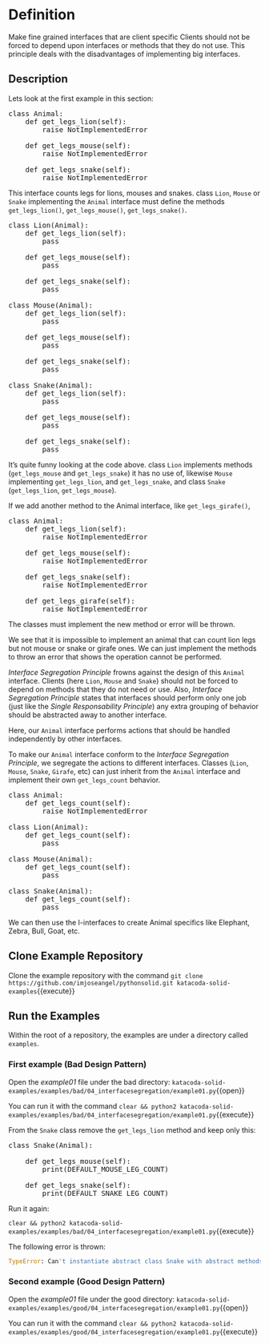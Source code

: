 # Definition

Make fine grained interfaces that are client specific Clients should not be forced to depend upon interfaces or methods that they do not use. This principle deals with the disadvantages of implementing big interfaces.

## Description

Lets look at the first example in this section:

<pre class="file" data-target="clipboard">
class Animal:
    def get_legs_lion(self):
        raise NotImplementedError

    def get_legs_mouse(self):
        raise NotImplementedError

    def get_legs_snake(self):
        raise NotImplementedError
</pre>

This interface counts legs for lions, mouses and snakes. class `Lion`, `Mouse` or `Snake` implementing the `Animal` interface must define the methods `get_legs_lion()`, `get_legs_mouse()`, `get_legs_snake()`.

<pre class="file" data-target="clipboard">
class Lion(Animal):
    def get_legs_lion(self):
        pass

    def get_legs_mouse(self):
        pass

    def get_legs_snake(self):
        pass

class Mouse(Animal):
    def get_legs_lion(self):
        pass

    def get_legs_mouse(self):
        pass

    def get_legs_snake(self):
        pass

class Snake(Animal):
    def get_legs_lion(self):
        pass

    def get_legs_mouse(self):
        pass

    def get_legs_snake(self):
        pass
</pre>

It’s quite funny looking at the code above. class `Lion` implements methods (`get_legs_mouse` and `get_legs_snake`) it has no use of, likewise `Mouse` implementing `get_legs_lion`, and `get_legs_snake`, and class `Snake` (`get_legs_lion`, `get_legs_mouse`).

If we add another method to the Animal interface, like `get_legs_girafe()`,

<pre class="file" data-target="clipboard">
class Animal:
    def get_legs_lion(self):
        raise NotImplementedError

    def get_legs_mouse(self):
        raise NotImplementedError

    def get_legs_snake(self):
        raise NotImplementedError

    def get_legs_girafe(self):
        raise NotImplementedError
</pre>

The classes must implement the new method or error will be thrown.

We see that it is impossible to implement an animal that can count lion legs but not mouse or snake or girafe ones. We can just implement the methods to throw an error that shows the operation cannot be performed.

*Interface Segregation Principle* frowns against the design of this `Animal` interface. Clients (here `Lion`, `Mouse` and `Snake`) should not be forced to depend on methods that they do not need or use.  Also, *Interface Segregation Principle* states that interfaces should perform only one job (just like the *Single Responsability Principle*) any extra grouping of behavior should be abstracted away to another interface.

Here, our `Animal` interface performs actions that should be handled independently by other interfaces.

To make our `Animal` interface conform to the *Interface Segregation Principle*, we segregate the actions to different interfaces. Classes (`Lion`, `Mouse`, `Snake`, `Girafe`, etc) can just inherit from the `Animal` interface and implement their own `get_legs_count` behavior.

<pre class="file" data-target="clipboard">
class Animal:
    def get_legs_count(self):
        raise NotImplementedError

class Lion(Animal):
    def get_legs_count(self):
        pass

class Mouse(Animal):
    def get_legs_count(self):
        pass

class Snake(Animal):
    def get_legs_count(self):
        pass
</pre>

We can then use the I-interfaces to create Animal specifics like Elephant, Zebra, Bull, Goat, etc.

## Clone Example Repository

Clone the example repository with the command `git clone https://github.com/imjoseangel/pythonsolid.git katacoda-solid-examples`{{execute}}

## Run the Examples

Within the root of a repository, the examples are under a directory called `examples`.

### First example (Bad Design Pattern)

Open the *example01* file under the bad directory: `katacoda-solid-examples/examples/bad/04_interfacesegregation/example01.py`{{open}}

You can run it with the command `clear && python2 katacoda-solid-examples/examples/bad/04_interfacesegregation/example01.py`{{execute}}

From the `Snake` class remove the `get_legs_lion` method and keep only this:

<pre class="file" data-target="clipboard">
class Snake(Animal):

    def get_legs_mouse(self):
        print(DEFAULT_MOUSE_LEG_COUNT)

    def get_legs_snake(self):
        print(DEFAULT_SNAKE_LEG_COUNT)
</pre>

Run it again:

`clear && python2 katacoda-solid-examples/examples/bad/04_interfacesegregation/example01.py`{{execute}}

The following error is thrown:

```python
TypeError: Can't instantiate abstract class Snake with abstract methods get_legs_lion
```

### Second example (Good Design Pattern)

Open the *example01* file under the good directory: `katacoda-solid-examples/examples/good/04_interfacesegregation/example01.py`{{open}}

You can run it with the command `clear && python2 katacoda-solid-examples/examples/good/04_interfacesegregation/example01.py`{{execute}}
